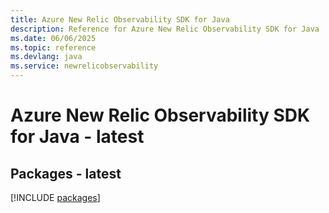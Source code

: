 ```yaml
---
title: Azure New Relic Observability SDK for Java
description: Reference for Azure New Relic Observability SDK for Java
ms.date: 06/06/2025
ms.topic: reference
ms.devlang: java
ms.service: newrelicobservability
---
```

# Azure New Relic Observability SDK for Java - latest
## Packages - latest
[!INCLUDE [packages](new-relic-observability-index.md)]